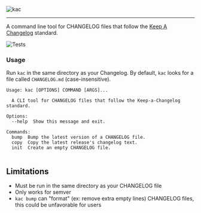 ![kac](https://atw.me/img/kac.svg)

<hr>

A command line tool for CHANGELOG files that follow the [Keep A Changelog][1] standard.

![Tests](https://github.com/atwalsh/kac/workflows/Tests/badge.svg)

### Usage

Run `kac` in the same directory as your Changelog. By default, `kac` looks for a file called `CHANGELOG.md`
(case-insensitive).

```
Usage: kac [OPTIONS] COMMAND [ARGS]...

  A CLI tool for CHANGELOG files that follow the Keep-a-Changelog standard.

Options:
  --help  Show this message and exit.

Commands:
  bump  Bump the latest version of a CHANGELOG file.
  copy  Copy the latest release's changelog text.
  init  Create an empty CHANGELOG file.
  
```

## Limitations

- Must be run in the same directory as your CHANGELOG file
- Only works for semver
- `kac bump` can "format" (ex: remove extra empty lines) CHANGELOG files, this could be unfavorable for users

[1]: https://keepachangelog.com/en/1.0.0/